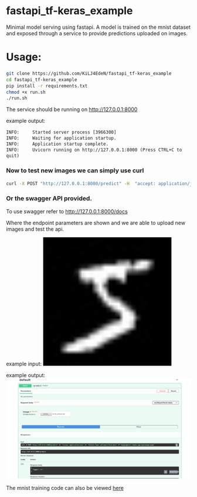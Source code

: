 # fastapi_tf-keras_example
Minimal model serving using fastapi.
A model is trained on the mnist dataset and exposed through a service to provide predictions uploaded on images.


# Usage:

```bash
git clone https://github.com/KiLJ4EdeN/fastapi_tf-keras_example
cd fastapi_tf-keras_example
pip install -r requirements.txt
chmod +x run.sh
./run.sh
```

The service should be running on http://127.0.0.1:8000

example output:
```
INFO:     Started server process [3966300]
INFO:     Waiting for application startup.
INFO:     Application startup complete.
INFO:     Uvicorn running on http://127.0.0.1:8000 (Press CTRL+C to quit)
```

### Now to test new images we can simply use curl
```bash
curl -X POST "http://127.0.0.1:8000/predict" -H  "accept: application/json" -H  "Content-Type: multipart/form-data" -F "image=@mnist_sample.jpg;type=image/jpeg"
```

### Or the swagger API provided.
To use swagger refer to http://127.0.0.1:8000/docs

Where the endpoint parameters are shown and we are able to upload new images and test the api.

example input:
<img src="https://github.com/KiLJ4EdeN/fastapi_tf-keras_example/blob/main/mnist_sample.jpg" width="350" height="350">


example output:
<img src="https://github.com/KiLJ4EdeN/fastapi_tf-keras_example/blob/main/output.png">



The mnist training code can also be viewed [here](https://github.com/KiLJ4EdeN/fastapi_tf-keras_example/blob/main/mnist.ipynb)
